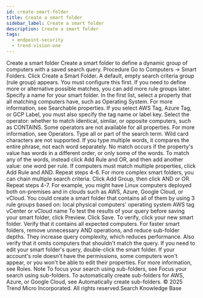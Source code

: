 ```yaml
---
id: create-smart-folder
title: Create a smart folder
sidebar_label: Create a smart folder
description: Create a smart folder
tags:
  - endpoint-security
  - trend-vision-one
---
```


 Create a smart folder Create a smart folder to define a dynamic group of computers with a saved search query. Procedure Go to Computers → Smart Folders. Click Create a Smart Folder. A default, empty search criteria group (rule group) appears. You must configure this first. If you need to define more or alternative possible matches, you can add more rule groups later. Specify a name for your smart folder. In the first list, select a property that all matching computers have, such as Operating System. For more information, see Searchable properties. If you select AWS Tag, Azure Tag, or GCP Label, you must also specify the tag name or label key. Select the operator: whether to match identical, similar, or opposite computers, such as CONTAINS. Some operators are not available for all properties. For more information, see Operators. Type all or part of the search term. Wild card characters are not supported. If you type multiple words, it compares the entire phrase, not each word separately. No match occurs if the property's value has words in a different order, or only some of the words. To match any of the words, instead click Add Rule and OR, and then add another value: one word per rule. If computers must match multiple properties, click Add Rule and AND. Repeat steps 4-6. For more complex smart folders, you can chain multiple search criteria. Click Add Group, then click AND or OR. Repeat steps 4-7. For example, you might have Linux computers deployed both on-premises and in clouds such as AWS, Azure, Google Cloud, or vCloud. You could create a smart folder that contains all of them by using 3 rule groups based on: local physical computers' operating system AWS tag vCenter or vCloud name To test the results of your query before saving your smart folder, click Preview. Click Save. To verify, click your new smart folder. Verify that it contains all expected computers. For faster smart folders, remove unnecessary AND operations, and reduce sub-folder depths. They increase query complexity, which reduces performance. Also verify that it omits computers that shouldn't match the query. If you need to edit your smart folder's query, double-click the smart folder. If your account's role doesn't have the permissions, some computers won't appear, or you won't be able to edit their properties. For more information, see Roles. Note To focus your search using sub-folders, see Focus your search using sub-folders. To automatically create sub-folders for AWS, Azure, or Google Cloud, see Automatically create sub-folders. © 2025 Trend Micro Incorporated. All rights reserved.Search Knowledge Base
